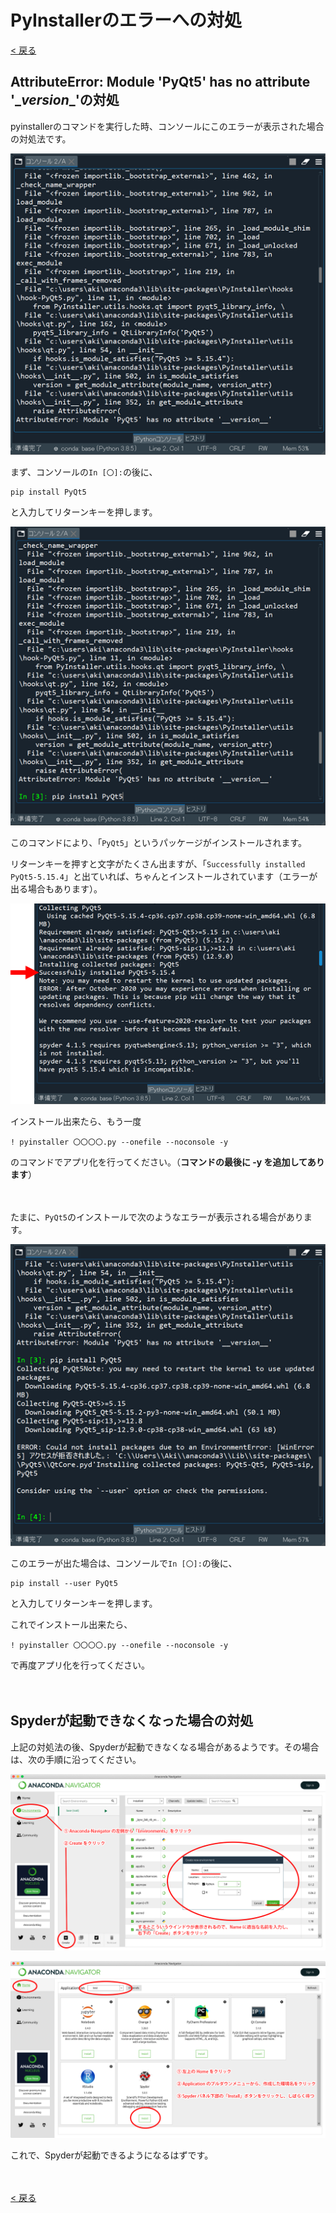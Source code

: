 # PyInstallerのエラーへの対処

[< 戻る](../)



## AttributeError: Module 'PyQt5' has no attribute '\__version__'の対処

pyinstallerのコマンドを実行した時、コンソールにこのエラーが表示された場合の対処法です。

![image-20210720011818543](assets/image-20210720011818543.png)

まず、コンソールの`In [〇]:`の後に、

```shell
pip install PyQt5
```

と入力してリターンキーを押します。

![image-20210720012027351](assets/image-20210720012027351.png)

このコマンドにより、「`PyQt5`」というパッケージがインストールされます。

リターンキーを押すと文字がたくさん出ますが、「`Successfully installed PyQt5-5.15.4`」と出ていれば、ちゃんとインストールされています（エラーが出る場合もあります）。

![image-20210720104415710](assets/image-20210720104415710.png)

インストール出来たら、もう一度

<pre><code class="shell">! pyinstaller 〇〇〇〇.py --onefile --noconsole -y</code></pre>

のコマンドでアプリ化を行ってください。（**コマンドの最後に -y を追加してあります**）

　

たまに、`PyQt5`のインストールで次のようなエラーが表示される場合があります。

![image-20210720012215886](assets/image-20210720012215886.png)

このエラーが出た場合は、コンソールで`In [〇]:`の後に、

```shell
pip install --user PyQt5
```

と入力してリターンキーを押します。

これでインストール出来たら、

<pre><code class="shell">! pyinstaller 〇〇〇〇.py --onefile --noconsole -y</code></pre>

で再度アプリ化を行ってください。

　　

## Spyderが起動できなくなった場合の対処

上記の対処法の後、Spyderが起動できなくなる場合があるようです。その場合は、次の手順に沿ってください。

![image-20210720104024970](assets/image-20210720104024970.png)

![image-20210720104032748](assets/image-20210720104032748.png)

これで、Spyderが起動できるようになるはずです。

　

[< 戻る](../)